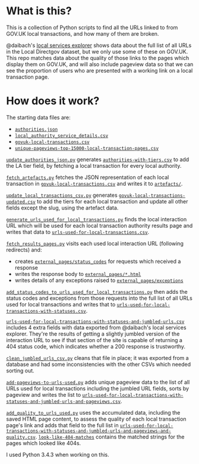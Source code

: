 # What is this?

This is a collection of Python scripts to find all the URLs linked to from
GOV.UK local transactions, and how many of them are broken.

@daibach's [local services explorer](http://govuklocal.dafyddvaughan.co.uk/)
shows data about the full list of all URLs in the Local Directgov dataset, but
we only use some of these on GOV.UK. This repo matches data about the quality of
those links to the pages which display them on GOV.UK, and will also include
pageview data so that we can see the proportion of users who are presented with
a working link on a local transaction page.

# How does it work?

The starting data files are:

- [`authorities.json`](https://github.com/jennyd/govuk-local-interactions/blob/master/authorities.json)
- [`local_authority_service_details.csv`](https://github.com/jennyd/govuk-local-interactions/blob/master/local_authority_service_details.csv)
- [`govuk-local-transactions.csv`](https://github.com/jennyd/govuk-local-interactions/blob/master/govuk-local-transactions.csv)
- [`unique-pageviews-top-15000-local-transaction-pages.csv`](https://github.com/jennyd/govuk-local-interactions/blob/master/unique-pageviews-top-15000-local-transaction-pages.csv)

[`update_authorities_json.py`](https://github.com/jennyd/govuk-local-interactions/blob/master/update_authorities_json.py)
generates [`authorities-with-tiers.csv`](https://github.com/jennyd/govuk-local-interactions/blob/master/authorities-with-tiers.json)
to add the LA tier field, by fetching a local transaction for every local authority.

[`fetch_artefacts.py`](https://github.com/jennyd/govuk-local-interactions/blob/master/fetch_artefacts.py)
fetches the JSON representation of each local transaction in
[`govuk-local-transactions.csv`](https://github.com/jennyd/govuk-local-interactions/blob/master/govuk-local-transactions.csv)
and writes it to [`artefacts/`](https://github.com/jennyd/govuk-local-interactions/tree/master/artefacts).

[`update_local_transactions_csv.py`](https://github.com/jennyd/govuk-local-interactions/blob/master/update_local_transactions_csv.py)
generates [`govuk-local-transactions-updated.csv`](https://github.com/jennyd/govuk-local-interactions/blob/master/govuk-local-transactions-updated.csv)
to add the tiers for each local transaction and update all other fields except
the slug, using the artefact data.

[`generate_urls_used_for_local_transactions.py`](https://github.com/jennyd/govuk-local-interactions/blob/master/generate_urls_used_for_local_transactions.py)
finds the local interaction URL which will be used for each local transaction
authority results page and writes that data to
[`urls-used-for-local-transactions.csv`](https://github.com/jennyd/govuk-local-interactions/blob/master/urls-used-for-local-transactions.csv).

[`fetch_results_pages.py`](https://github.com/jennyd/govuk-local-interactions/blob/master/fetch_results_pages.py)
visits each used local interaction URL (following redirects) and:

- creates [`external_pages/status_codes`](https://github.com/jennyd/govuk-local-interactions/blob/master/external_pages/status_codes)
for requests which received a response
- writes the response body to [`external_pages/*.html`](https://github.com/jennyd/govuk-local-interactions/tree/master/external_pages)
- writes details of any exceptions raised to [`external_pages/exceptions`](https://github.com/jennyd/govuk-local-interactions/blob/master/external_pages/exceptions)

[`add_status_codes_to_urls_used_for_local_transactions.py`](https://github.com/jennyd/govuk-local-interactions/blob/master/add_status_codes_to_urls_used_for_local_transactions.py)
then adds the status codes and exceptions from those requests into the full
list of all URLs used for local transactions and writes that to
[`urls-used-for-local-transactions-with-statuses.csv`](https://github.com/jennyd/govuk-local-interactions/blob/master/urls-used-for-local-transactions-with-statuses.csv).

[`urls-used-for-local-transactions-with-statuses-and-jumbled-urls.csv`](https://github.com/jennyd/govuk-local-interactions/blob/master/urls-used-for-local-transactions-with-statuses-and-jumbled-urls.csv)
includes 4 extra fields with data exported from @daibach's local services explorer.
They're the results of getting a slightly jumbled version of the interaction URL
to see if that section of the site is capable of returning a 404 status code,
which indicates whether a 200 response is trustworthy.

[`clean_jumbled_urls_csv.py`](https://github.com/jennyd/govuk-local-interactions/blob/master/clean_jumbled_urls_csv.py) cleans that file in place; it was exported from a
database and had some inconsistencies with the other CSVs which needed sorting out.

[`add-pageviews-to-urls-used.py`](https://github.com/jennyd/govuk-local-interactions/blob/master/add-pageviews-to-urls-used.py)
adds unique pageview data to the list of all URLs used for local transactions
including the jumbled URL fields, sorts by pageview and writes the list to
[`urls-used-for-local-transactions-with-statuses-and-jumbled-urls-and-pageviews.csv`](https://github.com/jennyd/govuk-local-interactions/blob/master/urls-used-for-local-transactions-with-statuses-and-jumbled-urls-and-pageviews.csv).

[`add_quality_to_urls_used.py`](https://github.com/jennyd/govuk-local-interactions/blob/master/add_quality_to_urls_used.py)
uses the accumulated data, including the saved HTML page content, to assess the
quality of each local transaction page's link and adds that field to the full list in
[`urls-used-for-local-transactions-with-statuses-and-jumbled-urls-and-pageviews-and-quality.csv`](https://github.com/jennyd/govuk-local-interactions/blob/master/urls-used-for-local-transactions-with-statuses-and-jumbled-urls-and-pageviews-and-quality.csv).
[`look-like-404-matches`](https://github.com/jennyd/govuk-local-interactions/blob/master/look-like-404-matches) contains the matched strings
for the pages which looked like 404s.

I used Python 3.4.3 when working on this.
